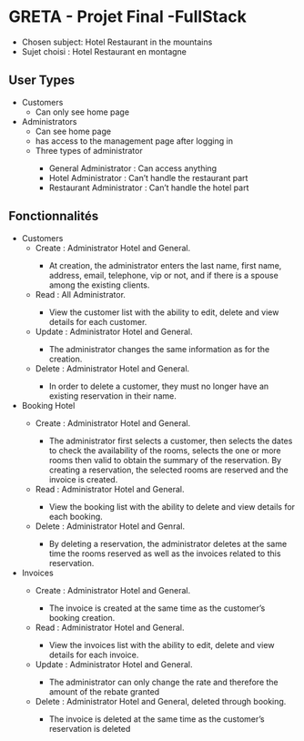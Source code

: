 # GRETA - Projet Final -FullStack
* Chosen subject: Hotel Restaurant in the mountains
* Sujet choisi : Hotel Restaurant en montagne

## User Types
<ul>
    <li>Customers
        <ul><li>Can only see home page</li></ul>
    <li>Administrators
        <ul>
            <li>Can see home page</li>
            <li>has access to the management page after logging in</li>
            <li>Three types of administrator</li>
            <ul>
                <li>General Administrator : Can access anything</li>
                <li>Hotel Administrator : Can’t handle the restaurant part</li>
                <li>Restaurant Administrator : Can’t handle the hotel part</li>
            </ul>
        </ul>
</ul>

## Fonctionnalités
<ul>
    <li>Customers
        <ul>
            <li>Create : Administrator Hotel and General.</li>
                <ul>
                    <li>At creation, the administrator enters the last name, first name, address, email, telephone, vip or not, and if there is a spouse among the existing  clients.</li>
                </ul>
            <li>Read : All Administrator.</li>
                <ul>
                    <li>View the customer list with the ability to edit, delete and view details for each customer.</li>
                </ul>
            <li>Update : Administrator Hotel and General.</li>
                <ul>
                    <li>The administrator changes the same information as for the creation.</li>
                </ul>
            <li>Delete : Administrator Hotel and General.</li>
                <ul>
                    <li>In order to delete a customer, they must no longer have an existing reservation in their name.</li>
                </ul>
        </ul>
    <li>Booking Hotel</li>
        <ul>
            <li>Create : Administrator Hotel and General.</li>
                <ul>
                    <li>The administrator first selects a customer, then selects the dates to check the availability of the rooms, selects the one or more rooms then valid to obtain the summary of the reservation. By creating a reservation, the selected rooms are reserved and the invoice is created.</li>
                </ul>
            <li>Read : Administrator Hotel and General.</li>
                <ul>
                    <li>View the booking list with the ability to delete and view details for each booking.</li>
                </ul>
            <li>Delete : Administrator Hotel and Genral.</li>
                <ul>
                    <li>By deleting a reservation, the administrator deletes at the same time the rooms reserved as well as the invoices related to this reservation.</li>
                </ul>
        </ul>
    <li>Invoices</li>
        <ul>
            <li>Create : Administrator Hotel and General.</li>
                <ul>
                    <li>The invoice is created at the same time as the customer’s booking creation.</li>
                </ul>
            <li>Read : Administrator Hotel and General.</li>
                <ul>
                    <li>View the invoices list with the ability to edit, delete and view details for each invoice.</li>
                </ul>
            <li>Update : Administrator Hotel and General.</li>
                <ul>
                    <li>The administrator can only change the rate and therefore the amount of the rebate granted</li>
                </ul>
            <li>Delete : Administrator Hotel and General, deleted through booking.</li>
                <ul>
                    <li>The invoice is deleted at the same time as the customer’s reservation is deleted</li>
                </ul>
        <ul>
</ul>
